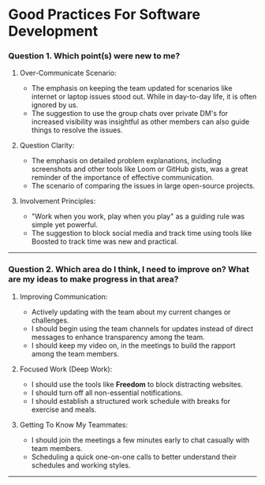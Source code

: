 # Good Practices For Software Development

### Question 1. Which point(s) were new to me?

1. Over-Communicate Scenario:

    - The emphasis on keeping the team updated for scenarios like internet or laptop issues stood out. While in day-to-day life, it is often ignored by us.
    - The suggestion to use the group chats over private DM's for increased visibility was insightful as other members can also guide things to resolve the issues.

2. Question Clarity:

    - The emphasis on detailed problem explanations, including screenshots and other tools like Loom or GitHub gists, was a great reminder of the importance of effective communication.
    - The scenario of comparing the issues in large open-source projects.

3. Involvement Principles:

    - "Work when you work, play when you play" as a guiding rule was simple yet powerful.
    - The suggestion to block social media and track time using tools like Boosted to track time was new and practical.

---

### Question 2. Which area do I think, I need to improve on? What are my ideas to make progress in that area?

1. Improving Communication:

    - Actively updating with the team about my current changes or challenges.
    - I should begin using the team channels for updates instead of direct messages to enhance transparency among the team.
    - I should keep my video on, in the meetings to build the rapport among the team members.

2. Focused Work (Deep Work):

    - I should use the tools like **Freedom** to block distracting websites.
    - I should turn off all non-essential notifications.
    - I should establish a structured work schedule with breaks for exercise and meals.

3. Getting To Know My Teammates:

    - I should join the meetings a few minutes early to chat casually with team members.
    - Scheduling a quick one-on-one calls to better understand their schedules and working styles.

---
